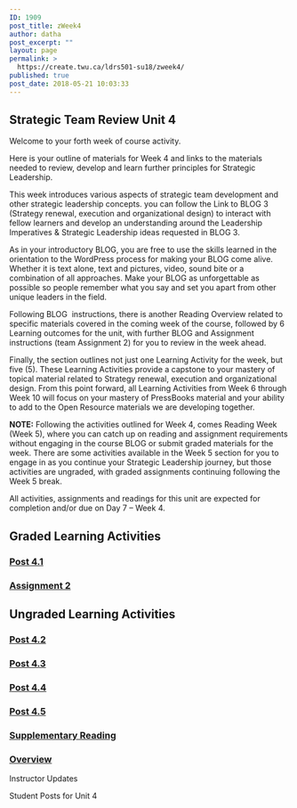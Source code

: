 ```yaml
---
ID: 1909
post_title: zWeek4
author: datha
post_excerpt: ""
layout: page
permalink: >
  https://create.twu.ca/ldrs501-su18/zweek4/
published: true
post_date: 2018-05-21 10:03:33
---
```

<!--themify_builder_static-->
<h2>Strategic Team Review
Unit 4</h2>
Welcome to your forth week of course activity.

Here is your outline of materials for Week 4 and links to the materials needed to review, develop and learn further principles for Strategic Leadership.

This week introduces various aspects of strategic team development and other strategic leadership concepts. you can follow the Link to BLOG 3 (Strategy renewal, execution and organizational design) to interact with fellow learners and develop an understanding around the Leadership Imperatives &#038; Strategic Leadership ideas requested in BLOG 3.

As in your introductory BLOG, you are free to use the skills learned in the orientation to the WordPress process for making your BLOG come alive. Whether it is text alone, text and pictures, video, sound bite or a combination of all approaches. Make your BLOG as unforgettable as possible so people remember what you say and set you apart from other unique leaders in the field.

Following BLOG  instructions, there is another Reading Overview related to specific materials covered in the coming week of the course, followed by 6 Learning outcomes for the unit, with further BLOG and Assignment instructions (team Assignment 2) for you to review in the week ahead.

Finally, the section outlines not just one Learning Activity for the week, but five (5). These Learning Activities provide a capstone to your mastery of topical material related to Strategy renewal, execution and organizational design. From this point forward, all Learning Activities from Week 6 through Week 10 will focus on your mastery of PressBooks material and your ability to add to the Open Resource materials we are developing together.

<strong>NOTE:</strong> Following the activities outlined for Week 4, comes Reading Week (Week 5), where you can catch up on reading and assignment requirements without engaging in the course BLOG or submit graded materials for the week. There are some activities available in the Week 5 section for you to engage in as you continue your Strategic Leadership journey, but those activities are ungraded, with graded assignments continuing following the Week 5 break.

All activities, assignments and readings for this unit are expected for completion and/or due on Day 7 &#8211; Week 4.
<h2>Graded
Learning Activities</h2>
<a href="https://create.twu.ca/ldrs501-su18/post-4-1/"> 

 </a>
<h3><a href="https://create.twu.ca/ldrs501-su18/post-4-1/">Post 4.1</a></h3>
<a href="https://create.twu.ca/ldrs501-su18/assignment-2/"> 

 </a>
<h3><a href="https://create.twu.ca/ldrs501-su18/assignment-2/">Assignment 2</a></h3>
<h2>Ungraded
Learning Activities</h2>
<a href="https://create.twu.ca/ldrs501-su18/week-4-post-4-2/"> 

 </a>
<h3><a href="https://create.twu.ca/ldrs501-su18/week-4-post-4-2/">Post 4.2</a></h3>
<a href="https://create.twu.ca/ldrs501-su18/week-4-post-4-3/"> 

 </a>
<h3><a href="https://create.twu.ca/ldrs501-su18/week-4-post-4-3/">Post 4.3</a></h3>
<a href="https://create.twu.ca/ldrs501-su18/week-4-post-4-4/"> 

 </a>
<h3><a href="https://create.twu.ca/ldrs501-su18/week-4-post-4-4/">Post 4.4</a></h3>
<a href="https://create.twu.ca/ldrs501-su18/week-4-post-4-5/"> 

 </a>
<h3><a href="https://create.twu.ca/ldrs501-su18/week-4-post-4-5/">Post 4.5</a></h3>
<a href="https://create.twu.ca/ldrs501-su18/week-4-supplementary-reading/"> 

 </a>
<h3><a href="https://create.twu.ca/ldrs501-su18/week-4-supplementary-reading/">Supplementary Reading</a></h3>
<a href="https://create.twu.ca/ldrs501-su18/unit-4/"> 

 </a>
<h3><a href="https://create.twu.ca/ldrs501-su18/unit-4/">Overview</a></h3>
Instructor Updates 

 Student Posts for Unit 4<!--/themify_builder_static-->